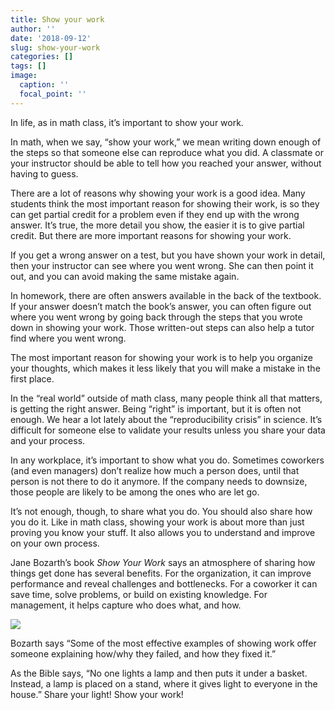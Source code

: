 ```yaml
---
title: Show your work
author: ''
date: '2018-09-12'
slug: show-your-work
categories: []
tags: []
image:
  caption: ''
  focal_point: ''
---
```

In life, as in math class, it’s important to show your work.

In math, when we say, “show your work,” we mean writing down enough of the steps so that someone else can reproduce what you did. A classmate or your instructor should be able to tell how you reached your answer, without having to guess.

There are a lot of reasons why showing your work is a good idea. Many students think the most important reason for showing their work, is so they can get partial credit for a problem even if they end up with the wrong answer. It’s true, the more detail you show, the easier it is to give partial credit. But there are more important reasons for showing your work.

If you get a wrong answer on a test, but you have shown your work in detail, then your instructor can see where you went wrong. She can then point it out, and you can avoid making the same mistake again.

In homework, there are often answers available in the back of the textbook. If your answer doesn’t match the book’s answer, you can often figure out where you went wrong by going back through the steps that you wrote down in showing your work. Those written-out steps can also help a tutor find where you went wrong.

The most important reason for showing your work is to help you organize your thoughts, which makes it less likely that you will make a mistake in the first place.

In the “real world” outside of math class, many people think all that matters, is getting the right answer. Being “right” is important, but it is often not enough. We hear a lot lately about the “reproducibility crisis” in science. It’s difficult for someone else to validate your results unless you share your data and your process.

In any workplace, it’s important to show what you do. Sometimes coworkers (and even managers) don’t realize how much a person does, until that person is not there to do it anymore. If the company needs to downsize, those people are likely to be among the ones who are let go.

It’s not enough, though, to share what you do. You should also share how you do it. Like in math class, showing your work is about more than just proving you know your stuff. It also allows you to understand and improve on your own process.

Jane Bozarth’s book <em>Show Your Work</em> says an atmosphere of sharing how things get done has several benefits. For the organization, it can improve performance and reveal challenges and bottlenecks. For a coworker it can save time, solve problems, or build on existing knowledge. For management, it helps capture who does what, and how.

<p><a href="https://www.amazon.com/Show-Your-Work-Jane-Bozarth-ebook/dp/B00JWNLV2C/ref=as_li_ss_il?_encoding=UTF8&amp;me=&amp;qid=1536757443&amp;linkCode=li2&amp;tag=gerald09-20&amp;linkId=f99b2f8838586e892cc5ecc197ec8b56" target="_blank" rel="noopener"><img class="aligncenter" src="//ws-na.amazon-adsystem.com/widgets/q?_encoding=UTF8&amp;ASIN=B00JWNLV2C&amp;Format=_SL160_&amp;ID=AsinImage&amp;MarketPlace=US&amp;ServiceVersion=20070822&amp;WS=1&amp;tag=gerald09-20" border="0" /></a><img style="border: none !important; margin: 0px !important;" src="https://ir-na.amazon-adsystem.com/e/ir?t=gerald09-20&amp;l=li2&amp;o=1&amp;a=B00JWNLV2C" alt="" width="1" height="1" border="0" /></p>

Bozarth says “Some of the most effective examples of showing work offer someone explaining how/why they failed, and how they fixed it.”

As the Bible says, “No one lights a lamp and then puts it under a basket. Instead, a lamp is placed on a stand, where it gives light to everyone in the house.” Share your light! Show your work!
